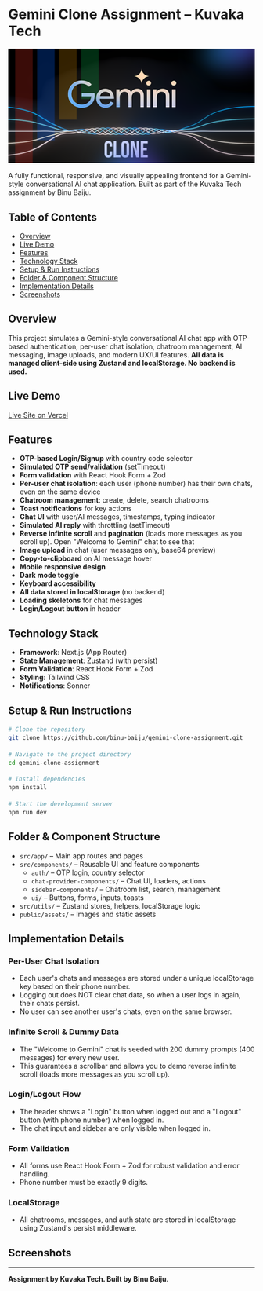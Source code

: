 # Gemini Clone Assignment – Kuvaka Tech

![Gemini Clone Banner](public/assets/readme-banner.png)

A fully functional, responsive, and visually appealing frontend for a Gemini-style conversational AI chat application. Built as part of the Kuvaka Tech assignment by Binu Baiju.

## Table of Contents

- [Overview](#overview)
- [Live Demo](#live-demo)
- [Features](#features)
- [Technology Stack](#technology-stack)
- [Setup & Run Instructions](#setup--run-instructions)
- [Folder & Component Structure](#folder--component-structure)
- [Implementation Details](#implementation-details)
- [Screenshots](#screenshots)

## Overview

This project simulates a Gemini-style conversational AI chat app with OTP-based authentication, per-user chat isolation, chatroom management, AI messaging, image uploads, and modern UX/UI features. **All data is managed client-side using Zustand and localStorage. No backend is used.**

## Live Demo

[Live Site on Vercel](https://your-vercel-deployment-link)

## Features

- **OTP-based Login/Signup** with country code selector
- **Simulated OTP send/validation** (setTimeout)
- **Form validation** with React Hook Form + Zod
- **Per-user chat isolation**: each user (phone number) has their own chats, even on the same device
- **Chatroom management**: create, delete, search chatrooms
- **Toast notifications** for key actions
- **Chat UI** with user/AI messages, timestamps, typing indicator
- **Simulated AI reply** with throttling (setTimeout)
- **Reverse infinite scroll** and **pagination** (loads more messages as you scroll up). Open "Welcome to Gemini" chat to see that
- **Image upload** in chat (user messages only, base64 preview)
- **Copy-to-clipboard** on AI message hover
- **Mobile responsive design**
- **Dark mode toggle**
- **Keyboard accessibility**
- **All data stored in localStorage** (no backend)
- **Loading skeletons** for chat messages
- **Login/Logout button** in header

## Technology Stack

- **Framework**: Next.js (App Router)
- **State Management**: Zustand (with persist)
- **Form Validation**: React Hook Form + Zod
- **Styling**: Tailwind CSS
- **Notifications**: Sonner

## Setup & Run Instructions

```bash
# Clone the repository
git clone https://github.com/binu-baiju/gemini-clone-assignment.git

# Navigate to the project directory
cd gemini-clone-assignment

# Install dependencies
npm install

# Start the development server
npm run dev
```

## Folder & Component Structure

- `src/app/` – Main app routes and pages
- `src/components/` – Reusable UI and feature components
  - `auth/` – OTP login, country selector
  - `chat-provider-components/` – Chat UI, loaders, actions
  - `sidebar-components/` – Chatroom list, search, management
  - `ui/` – Buttons, forms, inputs, toasts
- `src/utils/` – Zustand stores, helpers, localStorage logic
- `public/assets/` – Images and static assets

## Implementation Details

### Per-User Chat Isolation

- Each user's chats and messages are stored under a unique localStorage key based on their phone number.
- Logging out does NOT clear chat data, so when a user logs in again, their chats persist.
- No user can see another user's chats, even on the same browser.

### Infinite Scroll & Dummy Data

- The "Welcome to Gemini" chat is seeded with 200 dummy prompts (400 messages) for every new user.
- This guarantees a scrollbar and allows you to demo reverse infinite scroll (loads more messages as you scroll up).

### Login/Logout Flow

- The header shows a "Login" button when logged out and a "Logout" button (with phone number) when logged in.
- The chat input and sidebar are only visible when logged in.

### Form Validation

- All forms use React Hook Form + Zod for robust validation and error handling.
- Phone number must be exactly 9 digits.

### LocalStorage

- All chatrooms, messages, and auth state are stored in localStorage using Zustand's persist middleware.

## Screenshots

<!-- Add screenshots here if desired -->

---

**Assignment by Kuvaka Tech. Built by Binu Baiju.**
